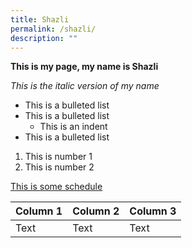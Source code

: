 ```yaml
---
title: Shazli
permalink: /shazli/
description: ""
---
```

**This is my page, my name is Shazli**

*This is the italic version of my name*

* This is a bulleted list 
* This is a bulleted list 
	* This is an indent
* This is a bulleted list 


1. This is number 1
2. This is number 2

[This is some schedule](/files/schedule%20|%20ilac%20iaf%20meetings%202023.pdf)



| Column 1 | Column 2 | Column 3 |
| -------- | -------- | -------- |
| Text   | Text     | Text     |








